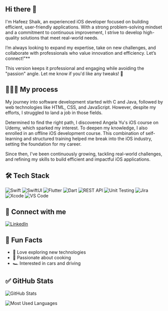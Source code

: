 ## Hi there 👋

I'm Hafeez Shaik, an experienced iOS developer focused on building efficient, user-friendly applications. With a strong problem-solving mindset and a commitment to continuous improvement, I strive to develop high-quality solutions that meet real-world needs.

I’m always looking to expand my expertise, take on new challenges, and collaborate with professionals who value innovation and efficiency. Let’s connect!"**

This version keeps it professional and engaging while avoiding the "passion" angle. Let me know if you'd like any tweaks! 🚀


## 👩🏻‍💻 My process
My journey into software development started with C and Java, followed by web technologies like HTML, CSS, and JavaScript. However, despite my efforts, I struggled to land a job in those fields.

Determined to find the right path, I discovered Angela Yu's iOS course on Udemy, which sparked my interest. To deepen my knowledge, I also enrolled in an offline iOS development course. This combination of self-learning and structured training helped me break into the iOS industry, setting the foundation for my career.

Since then, I've been continuously growing, tackling real-world challenges, and refining my skills to build efficient and impactful iOS applications.

## 🛠 Tech Stack

![Swift](https://img.shields.io/badge/Swift-FA7343?style=for-the-badge&logo=swift&logoColor=white)
![SwiftUI](https://img.shields.io/badge/SwiftUI-0071E3?style=for-the-badge&logo=swift&logoColor=white)
![Flutter](https://img.shields.io/badge/Flutter-02569B?style=for-the-badge&logo=flutter&logoColor=white)
![Dart](https://img.shields.io/badge/Dart-0175C2?style=for-the-badge&logo=dart&logoColor=white)
![REST API](https://img.shields.io/badge/REST%20API-005571?style=for-the-badge&logo=postman&logoColor=white)
![Unit Testing](https://img.shields.io/badge/Unit%20Testing-6DB33F?style=for-the-badge&logo=junit5&logoColor=white)
![Jira](https://img.shields.io/badge/Jira-0052CC?style=for-the-badge&logo=jira&logoColor=white)
![Xcode](https://img.shields.io/badge/Xcode-1575F9?style=for-the-badge&logo=xcode&logoColor=white)
![VS Code](https://img.shields.io/badge/VS%20Code-007ACC?style=for-the-badge&logo=visual-studio-code&logoColor=white)


## 🔗 Connect with me  
[![LinkedIn](https://img.shields.io/badge/LinkedIn-0077B5?style=for-the-badge&logo=linkedin&logoColor=white)](https://www.linkedin.com/in/hafeezullahshaik)

## 🎯 Fun Facts
- 🚀 Love exploring new technologies
- 🍲 Passionate about cooking
- 🏎️ Interested in cars and driving


## ✅ GitHub Stats
![GitHub Stats](https://github-readme-stats.vercel.app/api?username=hafeezshaik0011&show_icons=true&theme=dark)

![Most Used Languages](https://github-readme-stats.vercel.app/api/top-langs/?username=hafeezshaik0011&layout=compact&theme=dark)

